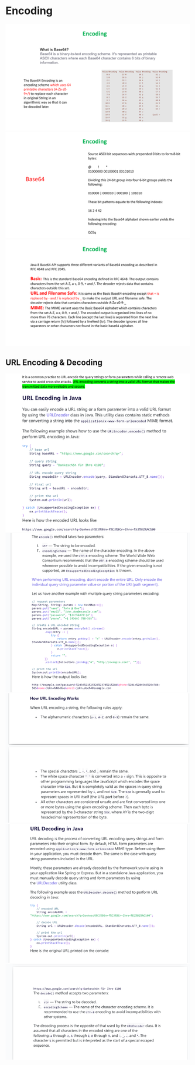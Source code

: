 # Encoding

![](../../../pics/sematec-jce6.png)
![](../../../pics/sematec-jce7.png)
![](../../../pics/sematec-jce8.png)

## URL Encoding & Decoding

![](../../../pics/sematec-urlencode1.png)
![](../../../pics/sematec-urlencode2.png)
![](../../../pics/sematec-urlencode3.png)
![](../../../pics/sematec-urlencode4.png)
![](../../../pics/sematec-urlencode5.png)
